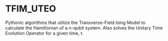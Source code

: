 # TFIM_UTEO
Pythonic algorithms that utilize the Transverse-Field Ising Model to calculate the Hamiltonian of a n-qubit system. Also solves the Unitary Time Evolution Operator for a given time, t.

